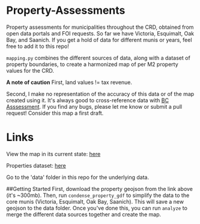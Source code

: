 # Property-Assessments
Property assessments for municipalities throughout the CRD, obtained from open data portals and FOI requests. So far we have Victoria, Esquimalt, Oak Bay, and Saanich. If you get a hold of data for different munis or years, feel free to add it to this repo!

`mapping.py` combines the different sources of data, along with a dataset of property boundaries, to create a harmonized map of per M2 property values for the CRD.

**A note of caution**
First, land values != tax revenue.

Second, I make no representation of the accuracy of this data or of the map created using it. It's always good to cross-reference data with [BC Asssessment](https://www.bcassessment.ca/?sp=1&act=). If you find any bugs, please let me know or submit a pull request! Consider this map a first draft.

# Links

View the map in its current state: [here](https://homesforliving.github.io/property-assessments/)

Properties dataset: [here](https://hub.arcgis.com/datasets/SIPP::crd-properties/explore?layer=3&location=48.440229%2C-123.278142%2C13.00)

Go to the 'data' folder in this repo for the underlying data.

##Getting Started
First, download the property geojson from the link above (it's ~300mb). Then, run `condense_property_gdf` to simplify the data to the core munis (Victoria, Esquimalt, Oak Bay, Saanich). This will save a new geojson to the data folder. Once you've done this, you can run `analyze` to merge the different data sources together and create the map.
